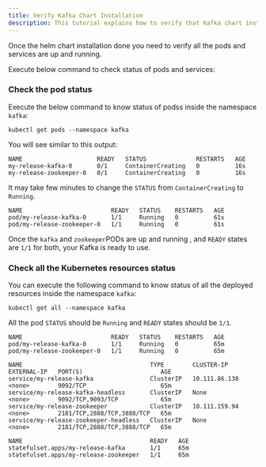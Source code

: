 ```yaml
---
title: Verify Kafka Chart Installation
description: This tutorial explains how to verify that Kafka chart installed successfully
---
```



Once the helm chart installation done you need to verify all the pods and services are up and running.

Execute below command to check status of pods and services: 

### Check the pod status

Execute the below command to know status of podss inside the namespace `kafka`:

```execute
kubectl get pods --namespace kafka
```

You will see similar to this output:

```
NAME                     READY   STATUS              RESTARTS   AGE
my-release-kafka-0       0/1     ContainerCreating   0          16s
my-release-zookeeper-0   0/1     ContainerCreating   0          16s
```

It may take few minutes to change the `STATUS` from `ContainerCreating` to `Running`. 

```output
NAME                         READY   STATUS    RESTARTS   AGE
pod/my-release-kafka-0       1/1     Running   0          61s
pod/my-release-zookeeper-0   1/1     Running   0          61s
```

Once the `kafka` and `zookeeper`PODs are up and running , and `READY` states are `1/1` for both, your Kafka is ready to use.

### Check all the Kubernetes resources status

You can execute the following command to know status of all the deployed resources inside the namespace `kafka`:


```execute
kubectl get all --namespace kafka
```

All the pod `STATUS` should be `Running` and `READY` states should be `1/1`.

```
NAME                         READY   STATUS    RESTARTS   AGE
pod/my-release-kafka-0       1/1     Running   0          65m
pod/my-release-zookeeper-0   1/1     Running   0          65m

NAME                                    TYPE        CLUSTER-IP      EXTERNAL-IP   PORT(S)                      AGE
service/my-release-kafka                ClusterIP   10.111.86.138   <none>        9092/TCP                     65m
service/my-release-kafka-headless       ClusterIP   None            <none>        9092/TCP,9093/TCP            65m
service/my-release-zookeeper            ClusterIP   10.111.159.94   <none>        2181/TCP,2888/TCP,3888/TCP   65m
service/my-release-zookeeper-headless   ClusterIP   None            <none>        2181/TCP,2888/TCP,3888/TCP   65m

NAME                                    READY   AGE
statefulset.apps/my-release-kafka       1/1     65m
statefulset.apps/my-release-zookeeper   1/1     65m
```
